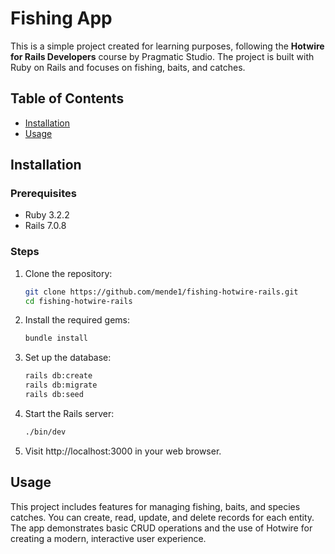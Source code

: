 # Fishing App

This is a simple project created for learning purposes, following the **Hotwire for Rails Developers** course by Pragmatic Studio. The project is built with Ruby on Rails and focuses on fishing, baits, and catches.

## Table of Contents

- [Installation](#installation)
- [Usage](#usage)

## Installation

### Prerequisites

- Ruby 3.2.2
- Rails 7.0.8

### Steps

1. Clone the repository:

   ```bash
   git clone https://github.com/mende1/fishing-hotwire-rails.git
   cd fishing-hotwire-rails
   ```

2. Install the required gems:

   ```bash
   bundle install
   ```

3. Set up the database:

   ```bash
   rails db:create
   rails db:migrate
   rails db:seed
   ```

4. Start the Rails server:

   ```bash
   ./bin/dev
   ```

5. Visit http://localhost:3000 in your web browser.

## Usage

This project includes features for managing fishing, baits, and species catches. You can create, read, update, and delete records for each entity. The app demonstrates basic CRUD operations and the use of Hotwire for creating a modern, interactive user experience.
